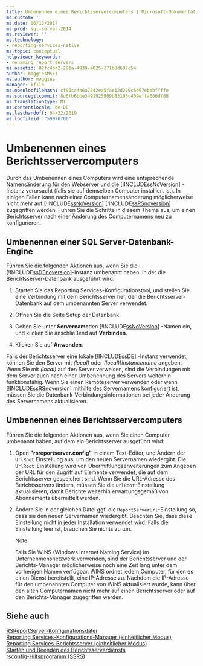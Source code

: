 ```yaml
---
title: Umbenennen eines Berichtsservercomputers | Microsoft-Dokumentation
ms.custom: ''
ms.date: 06/13/2017
ms.prod: sql-server-2014
ms.reviewer: ''
ms.technology:
- reporting-services-native
ms.topic: conceptual
helpviewer_keywords:
- renaming report servers
ms.assetid: 82fc4ba2-291a-4939-a025-271b8d687c54
author: maggiesMSFT
ms.author: maggies
manager: kfile
ms.openlocfilehash: cf90ca4a6a7842ea5fae12d279c6e97ebabffffe
ms.sourcegitcommit: 8d6fb6bbe3491925909b83103c409effa006df88
ms.translationtype: MT
ms.contentlocale: de-DE
ms.lasthandoff: 04/22/2019
ms.locfileid: "59970706"
---
```

# <a name="rename-a-report-server-computer"></a>Umbenennen eines Berichtsservercomputers
  Durch das Umbenennen eines Computers wird eine entsprechende Namensänderung für den Webserver und die [!INCLUDE[ssNoVersion](../../includes/ssnoversion-md.md)] -Instanz verursacht (falls sie auf demselben Computer installiert ist). In einigen Fällen kann nach einer Computernamensänderung möglicherweise nicht mehr auf [!INCLUDE[ssNoVersion](../../includes/ssnoversion-md.md)] [!INCLUDE[ssRSnoversion](../../includes/ssrsnoversion-md.md)] zugegriffen werden. Führen Sie die Schritte in diesem Thema aus, um einen Berichtsserver nach einer Änderung des Computernamens neu zu konfigurieren.  
  
## <a name="renaming-a-sql-server-database-engine"></a>Umbenennen einer SQL Server-Datenbank-Engine  
 Führen Sie die folgenden Aktionen aus, wenn Sie die [!INCLUDE[ssDEnoversion](../../includes/ssdenoversion-md.md)]-Instanz umbenannt haben, in der die Berichtsserver-Datenbank ausgeführt wird:  
  
1.  Starten Sie das Reporting Services-Konfigurationstool, und stellen Sie eine Verbindung mit dem Berichtsserver her, der die Berichtsserver-Datenbank auf dem umbenannten Server verwendet.  
  
2.  Öffnen Sie die Seite Setup der Datenbank.  
  
3.  Geben Sie unter **Servername**den [!INCLUDE[ssNoVersion](../../includes/ssnoversion-md.md)] -Namen ein, und klicken Sie anschließend auf **Verbinden**.  
  
4.  Klicken Sie auf **Anwenden**.  
  
 Falls der Berichtsserver eine lokale [!INCLUDE[ssDE](../../includes/ssde-md.md)] -Instanz verwendet, können Sie den Server mit *(local)* oder *(local)\instancename* angeben. Wenn Sie mit *(local)* auf den Server verweisen, sind die Verbindungen mit dem Server auch nach einer Umbenennung des Servers weiterhin funktionsfähig. Wenn Sie einen Remoteserver verwenden oder wenn [!INCLUDE[ssRSnoversion](../../includes/ssrsnoversion-md.md)] mithilfe des Servernamens konfiguriert ist, müssen Sie die Datenbank-Verbindungsinformationen bei jeder Änderung des Servernamens aktualisieren.  
  
## <a name="renaming-a-report-server-computer"></a>Umbenennen eines Berichtsservercomputers  
 Führen Sie die folgenden Aktionen aus, wenn Sie einen Computer umbenannt haben, auf dem ein Berichtsserver ausgeführt wird:  
  
1.  Open **"rsreportserver.config"** in einem Text-Editor, und Ändern der `UrlRoot` Einstellung aus, um den neuen Servernamen wiedergibt. Die `UrlRoot`-Einstellung wird von Übermittlungserweiterungen zum Angeben der URL für den Zugriff auf Elemente verwendet, die auf dem Berichtsserver gespeichert sind. Wenn Sie die URL-Adresse des Berichtsservers ändern, müssen Sie die `UrlRoot`-Einstellung aktualisieren, damit Berichte weiterhin erwartungsgemäß von Abonnements übermittelt werden.  
  
2.  Ändern Sie in der gleichen Datei ggf. die `ReportServerUrl`-Einstellung so, dass sie den neuen Servernamen wiedergibt. Beachten Sie, dass diese Einstellung nicht in jeder Installation verwendet wird. Falls die Einstellung leer ist, brauchen Sie nichts zu tun.  
  
    > [!NOTE]  
    >  Falls Sie WINS (Windows Internet Naming Service) im Unternehmensnetzwerk verwenden, sind der Berichtsserver und der Berichts-Manager möglicherweise noch eine Zeit lang unter dem vorherigen Namen verfügbar. WINS ordnet jedem Computer, für den es einen Dienst bereitstellt, eine IP-Adresse zu. Nachdem die IP-Adresse für den umbenannten Computer von WINS aktualisiert wurde, kann über den alten Computernamen nicht mehr auf einen Berichtsserver oder auf den Berichts-Manager zugegriffen werden.  
  
## <a name="see-also"></a>Siehe auch  
 [RSReportServer-Konfigurationsdatei](rsreportserver-config-configuration-file.md)   
 [Reporting Services-Konfigurations-Manager &#40;einheitlicher Modus&#41;](../../sql-server/install/reporting-services-configuration-manager-native-mode.md)   
 [Reporting Services-Berichtsserver &#40;einheitlicher Modus&#41;](reporting-services-report-server-native-mode.md)   
 [Starten und Beenden des Berichtsserverdiensts](start-and-stop-the-report-server-service.md)   
 [rsconfig-Hilfsprogramm &#40;SSRS&#41;](../tools/rsconfig-utility-ssrs.md)  
  
  
